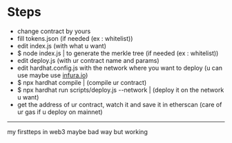 # Steps

- change contract by yours
- fill tokens.json (if needed (ex : whitelist))
- edit index.js (with what u want)
- $ node index.js | to generate the merkle tree (if needed (ex : whitelist))
- edit deploy.js (with ur contract name and params)
- edit hardhat.config.js with the network where you want to deploy (u can use maybe use [infura.io](https://infura.io/))
- $ npx hardhat compile | (compile ur contract)
- $ npx hardhat run scripts/deploy.js --network <network-name> | (deploy it on the network u want)
- get the address of ur contract, watch it and save it in etherscan (care of ur gas if u deploy on mainnet)
  
__________________________________________________
  
  my firstteps in web3
  maybe bad way but working

